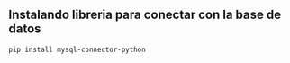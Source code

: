 ## Instalando libreria para conectar con la base de datos

```shell
pip install mysql-connector-python
```